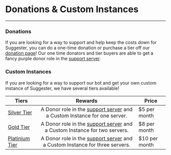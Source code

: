 # Donations & Custom Instances
---
### Donations

If you are looking for a way to support and help keep the costs down for Suggester, you can do a one-time donation or purchase a tier off our [donation page](https://ko-fi.com/suggester)!
Our one time donators and tier buyers are able to get a fancy purple donor role in the [support server](https://suggester.js.org/support).

### Custom Instances
If you are looking for a way to support our bot and get your own custom instance of Suggester, we have several tiers available!

| Tiers                                                                              |              Rewards              |       Price        |
|------------------------------------------------------------------------------------|:--------------------------------------------:|----------------------|
| [Silver Tier](https://ko-fi.com/summary/54a88943-f7f1-4c2d-8ed8-076d616aeff8)         | A Donor role in the [support server](https://suggester.js.org/support) and a Custom Instance for one server. | $5 per month |
| [Gold Tier](https://ko-fi.com/summary/d5964004-f812-4b15-9c1a-4f8718787217)         | A Donor role in the [support server](https://suggester.js.org/support) and a Custom Instance for two servers. | $8 per month |
| [Platinium Tier](https://ko-fi.com/summary/415f47b3-26e7-4dd6-9b25-7b75fb8ac682)       | A Donor role in the [support server](https://suggester.js.org/support) and a Custom Instance for three servers. | $10 per month |
